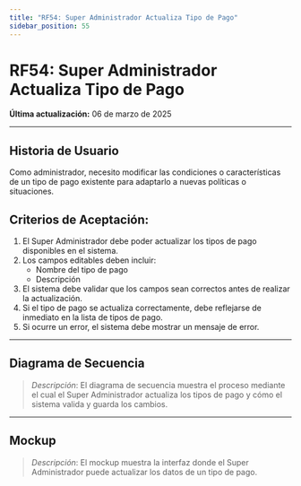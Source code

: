 ```yaml
---
title: "RF54: Super Administrador Actualiza Tipo de Pago"  
sidebar_position: 55
---
```


# RF54: Super Administrador Actualiza Tipo de Pago  

**Última actualización:** 06 de marzo de 2025  

---

## Historia de Usuario  

Como administrador, necesito modificar las condiciones o características de un tipo de pago existente para adaptarlo a nuevas políticas o situaciones.


## **Criterios de Aceptación:**  

1. El Super Administrador debe poder actualizar los tipos de pago disponibles en el sistema.  
2. Los campos editables deben incluir:  
   - Nombre del tipo de pago  
   - Descripción  
3. El sistema debe validar que los campos sean correctos antes de realizar la actualización.  
4. Si el tipo de pago se actualiza correctamente, debe reflejarse de inmediato en la lista de tipos de pago.  
5. Si ocurre un error, el sistema debe mostrar un mensaje de error.  

---

## **Diagrama de Secuencia**  

> *Descripción*: El diagrama de secuencia muestra el proceso mediante el cual el Super Administrador actualiza los tipos de pago y cómo el sistema valida y guarda los cambios.  

---

## **Mockup**  

> *Descripción*: El mockup muestra la interfaz donde el Super Administrador puede actualizar los datos de un tipo de pago.  
